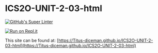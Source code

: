 # ICS2O-UNIT-2-03-html

[![GitHub's Super Linter](https://github.com/Titus-diceman/ICS2O-UNIT-2-03-html/workflows/GitHub's%20Super%20Linter/badge.svg)](https://github.com/Titus-diceman/ICS2O-UNIT-2-03-html/actions)

[![Run on Repl.it](https://repl.it/badge/github/Titus-diceman/ICS2O-UNIT-2-03-html)](https://repl.it/github/Titus-diceman/ICS2O-UNIT-2-03-html)

This site can be found at: [https://Titus-diceman.github.io/ICS2O-UNIT-2-03-html](https://Titus-diceman.github.io/ICS2O-UNIT-2-03-html)
